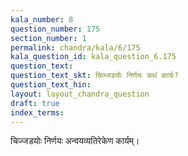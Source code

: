 ```yaml
---
kala_number: 8
question_number: 175
section_number: 1
permalink: chandra/kala/6/175
kala_question_id: kala_question_6.175
question_text: 
question_text_skt: चिज्जडयोः निर्णयः कथं कार्यः?
question_text_hin: 
layout: layout_chandra_question
draft: true
index_terms:
---
```


<!-- skt-start -->
चिज्जडयोः निर्णयः अन्वयव्यतिरेकेण कार्यम्।
<!-- skt-end -->

<!-- eng-start -->
<!-- eng-end -->

